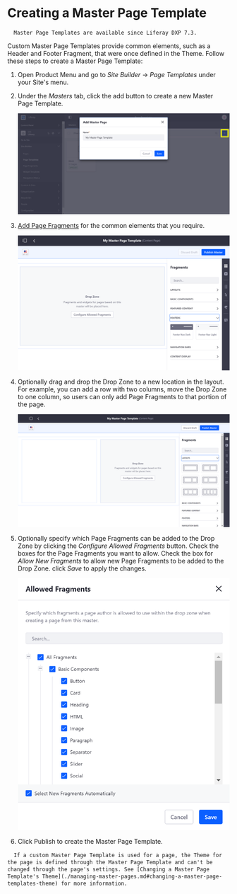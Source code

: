 # Creating a Master Page Template

```note::
  Master Page Templates are available since Liferay DXP 7.3.
```

Custom Master Page Templates provide common elements, such as a Header and Footer Fragment, that were once defined in the Theme. Follow these steps to create a Master Page Template:

1. Open Product Menu and go to *Site Builder* &rarr; *Page Templates*  under your Site's menu.
1. Under the *Masters* tab, click the add button to create a new Master Page Template.
   
    ![Create a Master Page Template under the Masters tab.](./creating-a-master-page-template/images/01.png)

1. [Add Page Fragments](adding-page-fragments) for the common elements that you require.

    ![Add the Master Page Template's common elements from the Footers and Navigation Bars sections.](./creating-a-master-page-template/images/02.png)

1. Optionally drag and drop the Drop Zone to a new location in the layout. For example, you can add a row with two columns, move the Drop Zone to one column, so users can only add Page Fragments to that portion of the page.

    ![You can move the Drop Zone to control where users can add Page Fragments.](./creating-a-master-page-template/images/03.png)

1. Optionally specify which Page Fragments can be added to the Drop Zone by clicking the *Configure Allowed Fragments* button. Check the boxes for the Page Fragments you want to allow. Check the box for *Allow New Fragments* to allow new Page Fragments to be added to the Drop Zone. click *Save* to apply the changes.

    ![Check and uncheck Fragments from the Allowed Fragments dialog to specify whether they can be added to a page that uses this Master Page Template.](./creating-a-master-page-template/images/04.png)

1. Click Publish to create the Master Page Template.

```note::
  If a custom Master Page Template is used for a page, the Theme for the page is defined through the Master Page Template and can't be changed through the page's settings. See [Changing a Master Page Template's Theme](./managing-master-pages.md#changing-a-master-page-templates-theme) for more information.
```